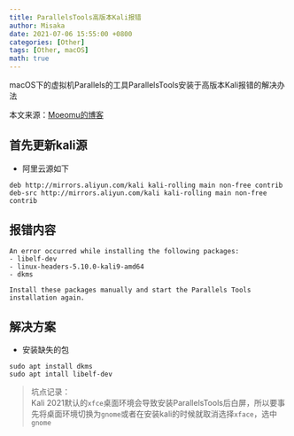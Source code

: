 ```yaml
---
title: ParallelsTools高版本Kali报错
author: Misaka
date: 2021-07-06 15:55:00 +0800
categories: [Other]
tags: [Other, macOS]
math: true
---
```


macOS下的虚拟机Parallels的工具ParallelsTools安装于高版本Kali报错的解决办法

本文来源：[Moeomu的博客](/posts/ParallelsTools高版本Kali报错/)

## 首先更新kali源

- 阿里云源如下

```sourcelist
deb http://mirrors.aliyun.com/kali kali-rolling main non-free contrib
deb-src http://mirrors.aliyun.com/kali kali-rolling main non-free contrib
```

## 报错内容

```shell
An error occurred while installing the following packages:
- libelf-dev
- linux-headers-5.10.0-kali9-amd64
- dkms

Install these packages manually and start the Parallels Tools installation again.
```

## 解决方案

- 安装缺失的包

```shell
sudo apt install dkms
sudo apt intall libelf-dev
```

> 坑点记录：  
> Kali 2021默认的`xfce`桌面环境会导致安装ParallelsTools后白屏，所以要事先将桌面环境切换为`gnome`或者在安装kali的时候就取消选择`xface`，选中`gnome`
